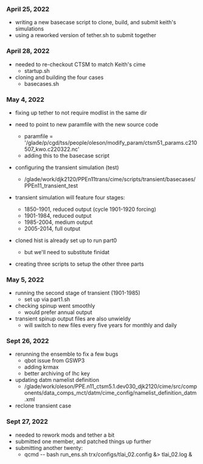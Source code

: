 
### April 25, 2022

- writing a new basecase script to clone, build, and submit keith's simulations
- using a reworked version of tether.sh to submit together


### April 28, 2022
- needed to re-checkout CTSM to match Keith's cime
  - startup.sh
- cloning and building the four cases
  - basecases.sh

### May 4, 2022
- fixing up tether to not require modlist in the same dir
- need to point to new paramfile with the new source code
  - paramfile = '/glade/p/cgd/tss/people/oleson/modify_param/ctsm51_params.c210507_kwo.c220322.nc'
  - adding this to the basecase script

- configuring the transient simulation (test)
  - /glade/work/djk2120/PPEn11trans/cime/scripts/transient/basecases/PPEn11_transient_test
- transient simulation will feature four stages:
  - 1850-1901, reduced output (cycle 1901-1920 forcing)
  - 1901-1984, reduced output
  - 1985-2004, medium output
  - 2005-2014, full output
- cloned hist is already set up to run part0
  - but we'll need to substitute finidat
- creating three scripts to setup the other three parts

### May 5, 2022
- running the second stage of transient (1901-1985)
  - set up via part1.sh
- checking spinup went smoothly
  - would prefer annual output
- transient spinup output files are also unwieldy
  - will switch to new files every five years for monthly and daily

### Sept 26, 2022
- rerunning the ensemble to fix a few bugs
  - qbot issue from GSWP3
  - adding krmax
  - better archiving of lhc key
- updating datm namelist definition
  - /glade/work/oleson/PPE.n11_ctsm5.1.dev030_djk2120/cime/src/components/data_comps_mct/datm/cime_config/namelist_definition_datm.xml
- reclone transient case


### Sept 27, 2022
- needed to rework mods and tether a bit
- submitted one member, and patched things up further
- submitting another twenty:
  - qcmd -- bash run_ens.sh trx/configs/tlai_02.config &> tlai_02.log &